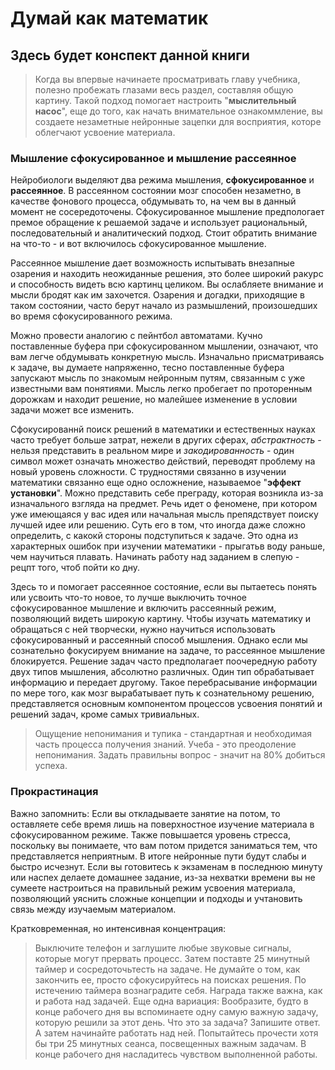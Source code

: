 # Думай как математик
## Здесь будет конспект данной книги

> Когда вы впервые начинаете просматривать главу учебника, полезно пробежать глазами весь раздел, составляя общую картину. Такой подход помогает настроить "**мыслительный насос**", еще до того, как начать внимательное ознакоммление, вы создаете незаметные нейронные зацепки для восприятия, которе облегчают усвоение материала.

### Мышление сфокусированное и мышление рассеянное

Нейробиологи выделяют два режима мышления, **сфокусированное** и **рассеянное**. В рассеянном состоянии мозг способен незаметно, в качестве фонового процесса, обдумывать то, на чем вы в данный момент не сосередоточены.
Сфокусированное мышление предпологает премое обращение к решаемой задаче и использует рациональный, последовательный и аналитический подход. Стоит обратить внимание на что-то - и вот включилось сфокусированное мышление. 

Рассеянное мышление дает возможность испытывать внезапные озарения и находить неожиданные решения, это более широкий ракурс и способность видеть всю картинц целиком. Вы ослабляете внимание и мысли бродят как им захочется. Озарения и догадки, приходящие в таком состоянии, часто берут начало из размышлений, произошедших во время сфокусированного режима.

Можно провести аналогию с пейнтбол автоматами. Кучно поставленные буфера при сфокусированном мышлении, означают, что вам легче обдумывать конкретную мысль. Изначально присматриваясь к задаче, вы думаете напряженно, тесно поставленные буфера запускают мысль по знакомым нейронным путям, связанным с уже известными вам понятиями. Мысль легко пробегает по проторенным дорожкам и находит решение, но малейшее изменение в условии задачи может все изменить. 

Сфокусированнй поиск решений в математики и естественных науках часто требует больше затрат, нежели в других сферах, _абстрактность_ - нельзя представить в реальном мире и _закодированность_ - один символ может означать множество действий, переводят проблему на новый уровень сложности. С трудностями связанно в изучении математики связанно еще одно осложнение, называемое "**эффект установки**". Можно представить себе преграду, которая возникла из-за изначального взгляда на предмет. Речь идет о феномене, при котором уже имеющаяся у вас идея или начальная мысль препядствует поиску лучшей идее или решению. Суть его в том, что иногда даже сложно определить, с какокй стороны подступиться к задаче. Это одна из характерных ошибок при изучении математики - прыгатьв воду раньше, чем научиться плавать. Начинать работу над заданием в слепую - рецпт того, чтоб пойти ко дну. 

Здесь то и помогает рассеянное состояние, если вы пытаетесь понять или усвоить что-то новое, то лучше выключить точное сфокусированное мышление и включить рассеянный режим, позволяющий видеть широкую картину. 
Чтобы изучать математику и обращаться с ней творчески, нужно научиться использовать сфокусированный и рассеянный способ мышления. Однако если мы сознательно фокусируем внимание на задаче, то рассеянное мышление блокируется. Решение задач часто предполагает поочередную работу двух типов мышления, абсолютно различных. Один тип обрабатывает информацию и передает другому. Такое перебрасывание информации по мере того, как мозг вырабатывает путь к сознательному решению, представляется основным компонентом процессов усвоения понятий и решений задач, кроме самых тривиальных.  
> Ощущение непонимания и тупика - стандартная и необходимая часть процесса получения знаний. Учеба - это преодоление непонимания. Задать правильны вопрос - значит на 80% добиться успеха.

### Прокрастинация 
Важно запомнить: Если вы откладываете занятие на потом, то оставляете себе время лишь на поверхностное изучение материала в сфокусированном режиме. Также повышается уровень стресса, поскольку вы понимаете, что вам потом придется заниматься тем, что представляется неприятным. В итоге нейронные пути будут слабы и быстро исчезнут. 
Если вы готовитесь к экзаменам в последнюю минуту или наспех делаете домашнее задание, из-за нехватки времени вы не сумеете настроиться на правильный режим усвоения материала, позволяющий уяснить сложные концепции и подходы и учтановить связь между изучаемым материалом. 

Кратковременная, но интенсивная концентрация:
> Выключите телефон и заглушите любые звуковые сигналы, которые могут прервать процесс. Затем поставте 25 минутный таймер и сосредоточьтесть на задаче. Не думайте о том, как закончить ее, просто сфокусируйтесь на поисках решения. По истечению таймера вознаградите себя. Награда также важна, как и работа над задачей. Еще одна вариация: Вообразите, будто в конце рабочего дня вы вспоминаете одну самую важную задачу, которую решили за этот день. Что это за задача? Запишите ответ. А затем начинайте работать над ней. Попытайтесь прочести хотя бы три 25 минутных сеанса, посвещенных важным задачам. В конце рабочего дня насладитесь чувством выполненной работы.
> 


